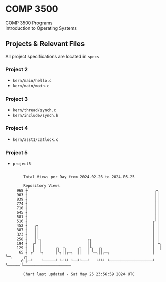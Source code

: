 # COMP 3500
COMP 3500 Programs  
Introduction to Operating Systems  
## Projects & Relevant Files
All project specifications are located in `specs`
### Project 2
- `kern/main/hello.c`
- `kern/main/main.c`
### Project 3
- `kern/thread/synch.c`
- `kern/include/synch.h`
### Project 4
- `kern/asst1/catlock.c`
### Project 5
- `project5`

```

        Total Views per Day from 2024-02-26 to 2024-05-25

        Repository Views
     968 ┼                                                        ╭╮
     903 ┤                                                        ││
     839 ┤                                                        ││
     774 ┤                                                        ││
     710 ┤                                                        ││
     645 ┤                                                        ││
     581 ┤                                                        ││
     516 ┤                                                       ╭╯│
     452 ┤   ╭╮                                                  │ │
     387 ┤   ││                                                  │ │
     323 ┤   ││                                                  │ │
     258 ┤   │╰╮                    ╭╮                           │ │
     194 ┤  ╭╯ │                    ││                           │ ╰╮
     129 ┤  │  │      ╭╮ ╭╮     ╭╮  │╰╮  ╭╮                      │  │
      65 ┤ ╭╯  ╰╮     │╰╮││╭─╮  ││  │ ╰─╮││╭─╮                   │  ╰─╮     ╭╮
       0 ┼─╯    ╰─────╯ ╰╯╰╯ ╰──╯╰──╯   ╰╯╰╯ ╰───────────────────╯    ╰─────╯╰─────────────────────

        Chart last updated - Sat May 25 23:56:59 2024 UTC
        
```

